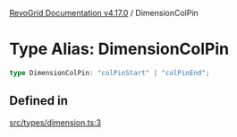 [RevoGrid Documentation v4.17.0](README.md) / DimensionColPin

# Type Alias: DimensionColPin

```ts
type DimensionColPin: "colPinStart" | "colPinEnd";
```

## Defined in

[src/types/dimension.ts:3](https://github.com/revolist/revogrid/blob/4911b401b4ed4a1ad4f684e9c38c48b1c7ad2346/src/types/dimension.ts#L3)
